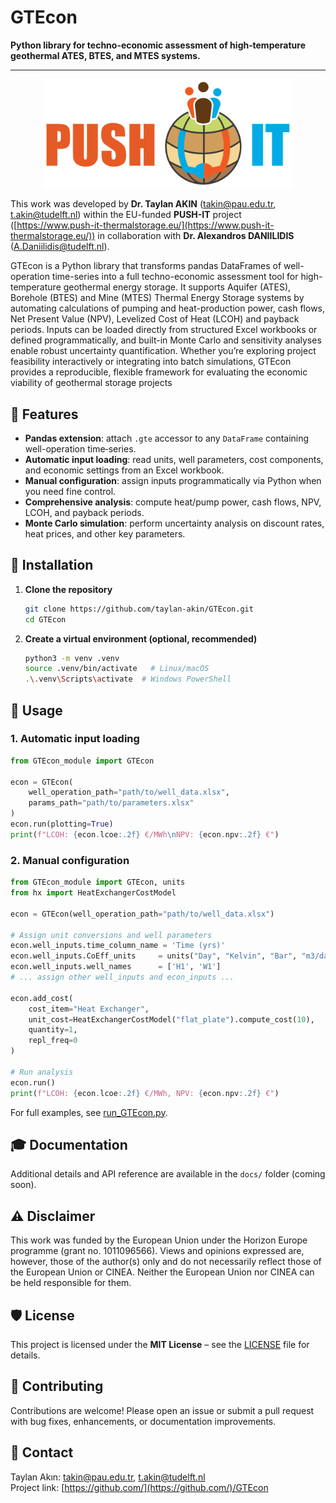 # GTEcon



**Python library for techno-economic assessment of high‑temperature geothermal ATES, BTES, and MTES systems.**

---

<p align="center">
  <img src="docs/logo/Logo-push-it-final_horizontaal-1024x446.png" alt="PUSH-IT Logo" width="400" />
</p>

This work was developed by **Dr. Taylan AKIN** (takin@pau.edu.tr, t.akin@tudelft.nl) within the EU-funded **PUSH-IT** project ([https://www.push-it-thermalstorage.eu/](https://www.push-it-thermalstorage.eu/)) in collaboration with **Dr. Alexandros DANIILIDIS** ([A.Daniilidis@tudelft.nl](mailto\:A.Daniilidis@tudelft.nl)).

GTEcon is a Python library that transforms pandas DataFrames of well-operation time-series into a full techno-economic assessment tool for high-temperature geothermal energy storage. It supports Aquifer (ATES), Borehole (BTES) and Mine (MTES) Thermal Energy Storage systems by automating calculations of pumping and heat-production power, cash flows, Net Present Value (NPV), Levelized Cost of Heat (LCOH) and payback periods. Inputs can be loaded directly from structured Excel workbooks or defined programmatically, and built-in Monte Carlo and sensitivity analyses enable robust uncertainty quantification. Whether you’re exploring project feasibility interactively or integrating into batch simulations, GTEcon provides a reproducible, flexible framework for evaluating the economic viability of geothermal storage projects

## 🚀 Features

- **Pandas extension**: attach `.gte` accessor to any `DataFrame` containing well-operation time‑series.
- **Automatic input loading**: read units, well parameters, cost components, and economic settings from an Excel workbook.
- **Manual configuration**: assign inputs programmatically via Python when you need fine control.
- **Comprehensive analysis**: compute heat/pump power, cash flows, NPV, LCOH, and payback periods.
- **Monte Carlo simulation**: perform uncertainty analysis on discount rates, heat prices, and other key parameters.

## 🔧 Installation

1. **Clone the repository**

   ```bash
   git clone https://github.com/taylan-akin/GTEcon.git
   cd GTEcon
   ```

2. **Create a virtual environment (optional, recommended)**

   ```bash
   python3 -m venv .venv
   source .venv/bin/activate   # Linux/macOS
   .\.venv\Scripts\activate  # Windows PowerShell
   ```

## 📖 Usage

### 1. Automatic input loading

```python
from GTEcon_module import GTEcon

econ = GTEcon(
    well_operation_path="path/to/well_data.xlsx",
    params_path="path/to/parameters.xlsx"
)
econ.run(plotting=True)
print(f"LCOH: {econ.lcoe:.2f} €/MWh\nNPV: {econ.npv:.2f} €")
```

### 2. Manual configuration

```python
from GTEcon_module import GTEcon, units
from hx import HeatExchangerCostModel

econ = GTEcon(well_operation_path="path/to/well_data.xlsx")

# Assign unit conversions and well parameters
econ.well_inputs.time_column_name = 'Time (yrs)'
econ.well_inputs.CoEff_units     = units("Day", "Kelvin", "Bar", "m3/day")
econ.well_inputs.well_names      = ['H1', 'W1']
# ... assign other well_inputs and econ_inputs ...

econ.add_cost(
    cost_item="Heat Exchanger",
    unit_cost=HeatExchangerCostModel("flat_plate").compute_cost(10),
    quantity=1,
    repl_freq=0
)

# Run analysis
econ.run()
print(f"LCOH: {econ.lcoe:.2f} €/MWh, NPV: {econ.npv:.2f} €")
```

For full examples, see [run_GTEcon.py](run_GTEcon.py).

## 🎓 Documentation

Additional details and API reference are available in the `docs/` folder (coming soon).

## ⚠️ Disclaimer
This work was funded by the European Union under the Horizon Europe programme (grant no. 1011096566). Views and opinions expressed are, however, those of the author(s) only and do not necessarily reflect those of the European Union or CINEA. Neither the European Union nor CINEA can be held responsible for them.

## 🛡 License

This project is licensed under the **MIT License** – see the [LICENSE](LICENSE) file for details.

## 🤝 Contributing

Contributions are welcome! Please open an issue or submit a pull request with bug fixes, enhancements, or documentation improvements.

## 📧 Contact

Taylan Akın: [takin@pau.edu.tr](mailto\:takin@pau.edu.tr), [t.akin@tudelft.nl](mailto\:t.akin@tudelft.nl)\
Project link: [https://github.com/](https://github.com/)/GTEcon

